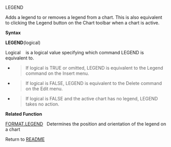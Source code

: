 LEGEND

Adds a legend to or removes a legend from a chart. This is also
equivalent to clicking the Legend button on the Chart toolbar when a
chart is active.

**Syntax**

**LEGEND**(logical)

Logical&nbsp;&nbsp;&nbsp;&nbsp;is a logical value specifying which
command LEGEND is equivalent to.

  - > If logical is TRUE or omitted, LEGEND is equivalent to the Legend
    > command on the Insert menu.

  - > If logical is FALSE, LEGEND is equivalent to the Delete command on
    > the Edit menu.

  - > If logical is FALSE and the active chart has no legend, LEGEND
    > takes no action.


**Related Function**

[FORMAT.LEGEND](FORMAT.LEGEND.md)&nbsp;&nbsp;&nbsp;Determines the position and orientation
of the legend on a chart



Return to [README](README.md)

